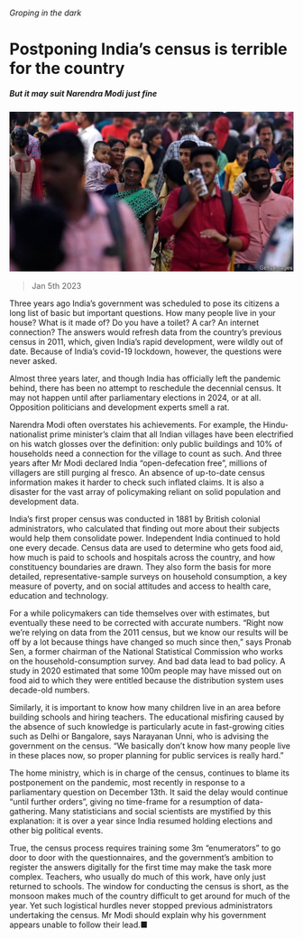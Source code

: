 ###### Groping in the dark

# Postponing India’s census is terrible for the country 

##### But it may suit Narendra Modi just fine 

![image](images/20230107_ASP501.jpg) 

> Jan 5th 2023 

Three years ago India’s government was scheduled to pose its citizens a long list of basic but important questions. How many people live in your house? What is it made of? Do you have a toilet? A car? An internet connection? The answers would refresh data from the country’s previous census in 2011, which, given India’s rapid development, were wildly out of date. Because of India’s covid-19 lockdown, however, the questions were never asked.

Almost three years later, and though India has officially left the pandemic behind, there has been no attempt to reschedule the decennial census. It may not happen until after parliamentary elections in 2024, or at all. Opposition politicians and development experts smell a rat. 

Narendra Modi often overstates his achievements. For example, the Hindu-nationalist prime minister’s claim that all Indian villages have been electrified on his watch glosses over the definition: only public buildings and 10% of households need a connection for the village to count as such. And three years after Mr Modi declared India “open-defecation free”, millions of villagers are still purging al fresco. An absence of up-to-date census information makes it harder to check such inflated claims. It is also a disaster for the vast array of policymaking reliant on solid population and development data.

India’s first proper census was conducted in 1881 by British colonial administrators, who calculated that finding out more about their subjects would help them consolidate power. Independent India continued to hold one every decade. Census data are used to determine who gets food aid, how much is paid to schools and hospitals across the country, and how constituency boundaries are drawn. They also form the basis for more detailed, representative-sample surveys on household consumption, a key measure of poverty, and on social attitudes and access to health care, education and technology. 

For a while policymakers can tide themselves over with estimates, but eventually these need to be corrected with accurate numbers. “Right now we’re relying on data from the 2011 census, but we know our results will be off by a lot because things have changed so much since then,” says Pronab Sen, a former chairman of the National Statistical Commission who works on the household-consumption survey. And bad data lead to bad policy. A study in 2020 estimated that some 100m people may have missed out on food aid to which they were entitled because the distribution system uses decade-old numbers. 

Similarly, it is important to know how many children live in an area before building schools and hiring teachers. The educational misfiring caused by the absence of such knowledge is particularly acute in fast-growing cities such as Delhi or Bangalore, says Narayanan Unni, who is advising the government on the census. “We basically don’t know how many people live in these places now, so proper planning for public services is really hard.”

The home ministry, which is in charge of the census, continues to blame its postponement on the pandemic, most recently in response to a parliamentary question on December 13th. It said the delay would continue “until further orders”, giving no time-frame for a resumption of data-gathering. Many statisticians and social scientists are mystified by this explanation: it is over a year since India resumed holding elections and other big political events. 

True, the census process requires training some 3m “enumerators” to go door to door with the questionnaires, and the government’s ambition to register the answers digitally for the first time may make the task more complex. Teachers, who usually do much of this work, have only just returned to schools. The window for conducting the census is short, as the monsoon makes much of the country difficult to get around for much of the year. Yet such logistical hurdles never stopped previous administrators undertaking the census. Mr Modi should explain why his government appears unable to follow their lead.■



